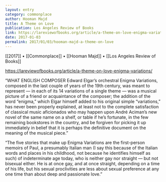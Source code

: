 ```yaml
---
layout: entry
category: commonplace
author: Hooman Majd
title: A Theme on Love
publication: Los Angeles Review of Books
link: https://lareviewofbooks.org/article/a-theme-on-love-enigma-variations/
date: 2017-01-03
permalink: 2017/01/03/hooman-majd-a-theme-on-love
---
```


[[2017]] • [[Commonplace]] • [[Hooman Majd]] • [[Los Angeles Review of Books]]

https://lareviewofbooks.org/article/a-theme-on-love-enigma-variations/

“WHAT ENGLISH COMPOSER Edward Elgar’s orchestral Enigma Variations, composed in the last couple of years of the 19th century, was meant to represent — in each of its 14 variations of a single theme — was a musical picture of a friend or acquaintance of the composer; the addition of the word “enigma,” which Elgar himself added to his original simple “variations,” has never been properly explained, at least not to the complete satisfaction of classical music aficionados who may happen upon André Aciman’s new novel of the same name on a shelf, or table if he’s fortunate, in the few remaining bookstores in the country, and be forgiven for picking it up immediately in belief that it is perhaps the definitive document on the meaning of the musical piece.”

“The five stories that make up Enigma Variations are the first-person memoirs of Paul, a presumably Italian man (I say this because of the Italian words and places in his childhood, not because he identifies himself as such) of indeterminate age today, who is neither gay nor straight — but not bisexual either. He is at once gay, and at once straight, depending on a time of his life, but his sexual proclivities are less about sexual preference at any one time than about deep and passionate love.”

